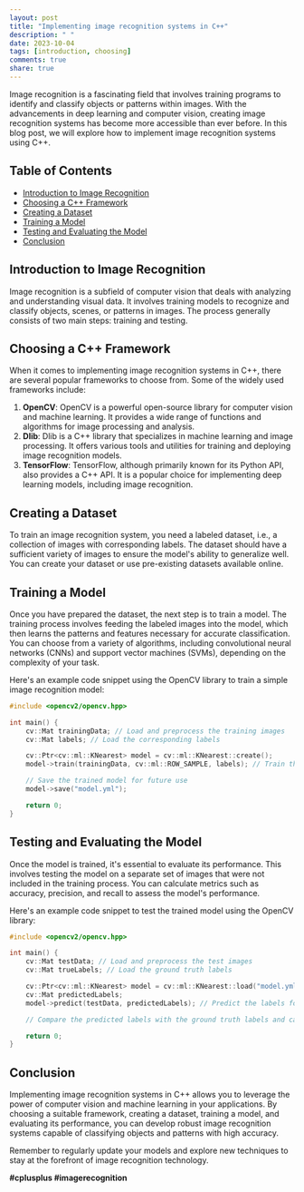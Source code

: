 ```yaml
---
layout: post
title: "Implementing image recognition systems in C++"
description: " "
date: 2023-10-04
tags: [introduction, choosing]
comments: true
share: true
---
```


Image recognition is a fascinating field that involves training programs to identify and classify objects or patterns within images. With the advancements in deep learning and computer vision, creating image recognition systems has become more accessible than ever before. In this blog post, we will explore how to implement image recognition systems using C++.

## Table of Contents
- [Introduction to Image Recognition](#introduction-to-image-recognition)
- [Choosing a C++ Framework](#choosing-a-c-framework)
- [Creating a Dataset](#creating-a-dataset)
- [Training a Model](#training-a-model)
- [Testing and Evaluating the Model](#testing-and-evaluating-the-model)
- [Conclusion](#conclusion)

## Introduction to Image Recognition

Image recognition is a subfield of computer vision that deals with analyzing and understanding visual data. It involves training models to recognize and classify objects, scenes, or patterns in images. The process generally consists of two main steps: training and testing.

## Choosing a C++ Framework

When it comes to implementing image recognition systems in C++, there are several popular frameworks to choose from. Some of the widely used frameworks include:

1. **OpenCV**: OpenCV is a powerful open-source library for computer vision and machine learning. It provides a wide range of functions and algorithms for image processing and analysis.
2. **Dlib**: Dlib is a C++ library that specializes in machine learning and image processing. It offers various tools and utilities for training and deploying image recognition models.
3. **TensorFlow**: TensorFlow, although primarily known for its Python API, also provides a C++ API. It is a popular choice for implementing deep learning models, including image recognition.

## Creating a Dataset

To train an image recognition system, you need a labeled dataset, i.e., a collection of images with corresponding labels. The dataset should have a sufficient variety of images to ensure the model's ability to generalize well. You can create your dataset or use pre-existing datasets available online.

## Training a Model

Once you have prepared the dataset, the next step is to train a model. The training process involves feeding the labeled images into the model, which then learns the patterns and features necessary for accurate classification. You can choose from a variety of algorithms, including convolutional neural networks (CNNs) and support vector machines (SVMs), depending on the complexity of your task.

Here's an example code snippet using the OpenCV library to train a simple image recognition model:

```cpp
#include <opencv2/opencv.hpp>

int main() {
    cv::Mat trainingData; // Load and preprocess the training images
    cv::Mat labels; // Load the corresponding labels

    cv::Ptr<cv::ml::KNearest> model = cv::ml::KNearest::create();
    model->train(trainingData, cv::ml::ROW_SAMPLE, labels); // Train the model

    // Save the trained model for future use
    model->save("model.yml");

    return 0;
}
```

## Testing and Evaluating the Model

Once the model is trained, it's essential to evaluate its performance. This involves testing the model on a separate set of images that were not included in the training process. You can calculate metrics such as accuracy, precision, and recall to assess the model's performance.

Here's an example code snippet to test the trained model using the OpenCV library:

```cpp
#include <opencv2/opencv.hpp>

int main() {
    cv::Mat testData; // Load and preprocess the test images
    cv::Mat trueLabels; // Load the ground truth labels

    cv::Ptr<cv::ml::KNearest> model = cv::ml::KNearest::load("model.yml");
    cv::Mat predictedLabels;
    model->predict(testData, predictedLabels); // Predict the labels for test images

    // Compare the predicted labels with the ground truth labels and calculate metrics

    return 0;
}
```

## Conclusion

Implementing image recognition systems in C++ allows you to leverage the power of computer vision and machine learning in your applications. By choosing a suitable framework, creating a dataset, training a model, and evaluating its performance, you can develop robust image recognition systems capable of classifying objects and patterns with high accuracy.

Remember to regularly update your models and explore new techniques to stay at the forefront of image recognition technology.

**#cplusplus #imagerecognition**